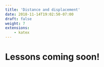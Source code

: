 ```yaml
---
title: 'Distance and displacement'
date: 2018-11-14T19:02:50-07:00
draft: false
weight: 7
extensions:
    - katex
---
```


# Lessons coming soon!